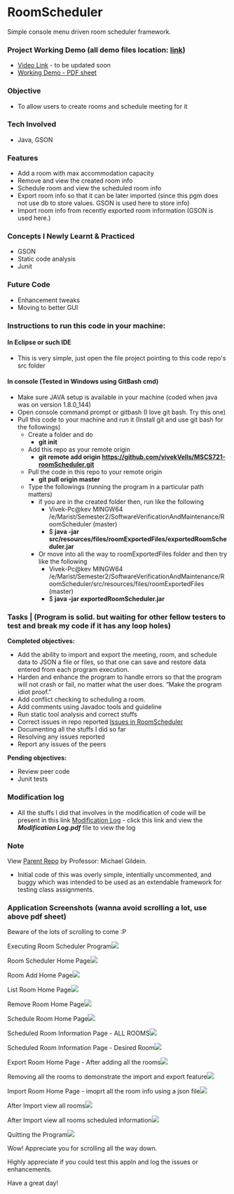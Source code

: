 # RoomScheduler
Simple console menu driven room scheduler framework.

### Project Working Demo (all demo files location: [link](https://github.com/vivekVells/MSCS721-roomScheduler/tree/master/src/resources/workingDemo))
- [Video Link]() - to be updated soon
- [Working Demo - PDF sheet](https://github.com/vivekVells/MSCS721-roomScheduler/blob/master/src/resources/workingDemo/files/Room%20Scheduler%20-%20by%20Vivek%20Vellaiyappan.pdf)

### Objective
- To allow users to create rooms and schedule meeting for it
### Tech Involved 
- Java, GSON
### Features
- Add a room with max accommodation capacity
- Remove and view the created room info
- Schedule room and view the scheduled room info
- Export room info so that it can be later imported (since this pgm does not use db to store values. GSON is used here to store info)
- Import room info from recently exported room information (GSON is used here.)
### Concepts I Newly Learnt & Practiced
- GSON
- Static code analysis
- Junit
### Future Code
- Enhancement tweaks
- Moving to better GUI

### Instructions to run this code in your machine:
#### In Eclipse or such IDE
- This is very simple, just open the file project pointing to this code repo's src folder
#### In console (Tested in Windows using GitBash cmd)
- Make sure JAVA setup is available in your machine (coded when java was on version 1.8.0_144)
- Open console command prompt or gitbash (I love git bash. Try this one)
- Pull this code to your machine and run it (Install git and use git bash for the followings)
  - Create a folder and do 
    - **git init**
  - Add this repo as your remote origin 
    - **git remote add origin https://github.com/vivekVells/MSCS721-roomScheduler.git**
  - Pull the code in this repo to your remote origin 
    - **git pull origin master**   
  - Type the followings (running the program in a particular path matters)
    - if you are in the created folder then, run like the following
        - Vivek-Pc@kev MINGW64 /e/Marist/Semester2/SoftwareVerificationAndMaintenance/RoomScheduler (master)
        - $ **java -jar src/resources/files/roomExportedFiles/exportedRoomScheduler.jar** 
    - Or move into all the way to roomExportedFiles folder and then try like the following
        - Vivek-Pc@kev MINGW64 /e/Marist/Semester2/SoftwareVerificationAndMaintenance/RoomScheduler/src/resources/files/roomExportedFiles (master)
        - $ **java -jar exportedRoomScheduler.jar**

### Tasks | (Program is solid. but waiting for other fellow testers to test and break my code if it has any loop holes)
**Completed objectives:**
* Add the ability to import and export the meeting, room, and schedule data to JSON a file
or files, so that one can save and restore data entered from each program execution.
* Harden and enhance the program to handle errors so that the program will not crash or
fail, no matter what the user does. “Make the program idiot proof.”
* Add conflict checking to scheduling a room.
* Add comments using Javadoc tools and guideline
* Run static tool analysis and correct stuffs
* Correct issues in repo reported [Issues in RoomScheduler](https://github.com/vivekVells/MSCS721-roomScheduler/issues)
* Documenting all the stuffs I did so far
* Resolving any issues reported 
* Report any issues of the peers

**Pending objectives:**
* Review peer code
* Junit tests

### Modification log
- All the stuffs I did that involves in the modification of code will be present in this link [Modification Log](https://github.com/vivekVells/MSCS721-roomScheduler/tree/master/src/resources/log) - click this link and view the ***Modification Log.pdf*** file to view the log

### Note
View [Parent Repo](https://github.com/gildmi/RoomScheduler) by Professor: Michael Gildein.
- Initial code of this was overly simple, intentially uncommented, and buggy which was intended to be used as an extendable framework for testing class assignments.

### Application Screenshots (wanna avoid scrolling a lot, use above pdf sheet)
Beware of the lots of scrolling to come :P



Executing Room Scheduler Program![](https://github.com/vivekVells/MSCS721-roomScheduler/blob/master/src/resources/workingDemo/Images/V1Feb17/1-ExecutingRoomSchedulerJarFile.png)

Room Scheduler Home Page![](https://github.com/vivekVells/MSCS721-roomScheduler/blob/master/src/resources/workingDemo/Images/V1Feb17/2-RoomSchedulerHomePage.png)

Room Add Home Page![](https://github.com/vivekVells/MSCS721-roomScheduler/blob/master/src/resources/workingDemo/Images/V1Feb17/3-RoomAddingResult.png)

List Room Home Page![](https://github.com/vivekVells/MSCS721-roomScheduler/blob/master/src/resources/workingDemo/Images/V1Feb17/4-ViewAddedRooms.png)

Remove Room Home Page![](https://github.com/vivekVells/MSCS721-roomScheduler/blob/master/src/resources/workingDemo/Images/V1Feb17/5-RemoveRoomPage.png)

Schedule Room Home Page![](https://github.com/vivekVells/MSCS721-roomScheduler/blob/master/src/resources/workingDemo/Images/V1Feb17/6-ScheduleRoomHomePageResult.png)

Scheduled Room Information Page - ALL ROOMS![](https://github.com/vivekVells/MSCS721-roomScheduler/blob/master/src/resources/workingDemo/Images/V1Feb17/7-ViewingAllRoomsSchedule.png)

Scheduled Room Information Page - Desired Room![](https://github.com/vivekVells/MSCS721-roomScheduler/blob/master/src/resources/workingDemo/Images/V1Feb17/8-ViewingDesiredRoomResult.png)

Export Room Home Page - After adding all the rooms![](https://github.com/vivekVells/MSCS721-roomScheduler/blob/master/src/resources/workingDemo/Images/V1Feb17/10-ExportFeatureResults.png)

Removing all the rooms to demonstrate the import and export feature![](https://github.com/vivekVells/MSCS721-roomScheduler/blob/master/src/resources/workingDemo/Images/V1Feb17/9-RemovedAllRoomsForExportAndImportFeatureDemo.png)

Import Room Home Page - imoprt all the room info using a json file![](https://github.com/vivekVells/MSCS721-roomScheduler/blob/master/src/resources/workingDemo/Images/V1Feb17/11-ImportFeatureResults.png)

After Import view all rooms![](https://github.com/vivekVells/MSCS721-roomScheduler/blob/master/src/resources/workingDemo/Images/V1Feb17/12-AfterImportViewingRooms.png)

After Import view all rooms scheduled information![](https://github.com/vivekVells/MSCS721-roomScheduler/blob/master/src/resources/workingDemo/Images/V1Feb17/13-AfterImportViewingAllRoomsSchedules.png)

Quitting the Program![](https://github.com/vivekVells/MSCS721-roomScheduler/blob/master/src/resources/workingDemo/Images/V1Feb17/14-QuittingProgram.png)

Wow! Appreciate you for scrolling all the way down.

Highly appreciate if you could test this appln and log the issues or enhancements.

Have a great day!
